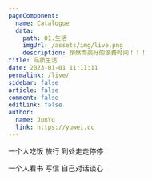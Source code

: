 ```yaml
---
pageComponent:
  name: Catalogue
  data:
    path: 01.生活
    imgUrl: /assets/img/live.png
    description: 悄然而美好的浪费时间！！！
title: 品质生活
date: 2023-01-01 11:11:11
permalink: /live/
sidebar: false
article: false
comment: false
editLink: false
author:
  name: JunYu
  link: https://yuwei.cc
---
```

一个人吃饭 旅行 到处走走停停

一个人看书 写信 自己对话谈心